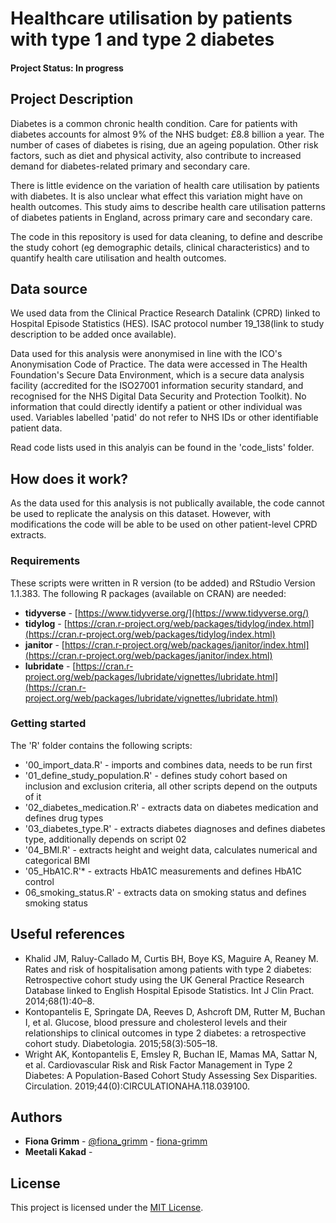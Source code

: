 # Healthcare utilisation by patients with type 1 and type 2 diabetes

#### Project Status: In progress

## Project Description

Diabetes is a common chronic health condition. Care for patients with diabetes accounts for almost 9% of the NHS budget: £8.8 billion a year. The number of cases of diabetes is rising, due an ageing population. Other risk factors, such as diet and physical activity, also contribute to increased demand for diabetes-related primary and secondary care. 

There is little evidence on the variation of health care utilisation by patients with diabetes. It is also unclear what  effect this variation might have on health outcomes. This study aims to describe health care utilisation patterns of diabetes patients in England, across primary care and secondary care.  

The code in this repository is used for data cleaning, to define and describe the study cohort (eg demographic details, clinical characteristics) and to quantify health care utilisation and health outcomes.   

## Data source
We used data from the Clinical Practice Research Datalink (CPRD) linked to Hospital Episode Statistics (HES). ISAC protocol number 19_138(link to study description to be added once available). 

Data used for this analysis were anonymised in line with the ICO's Anonymisation Code of Practice. The data were accessed in The Health Foundation's Secure Data Environment, which is a secure data analysis facility (accredited for the ISO27001 information security standard, and recognised for the NHS Digital Data Security and Protection Toolkit). No information that could directly identify a patient or other individual was used. Variables labelled 'patid' do not refer to NHS IDs or other identifiable patient data.

Read code lists used in this analyis can be found in the 'code_lists' folder.

## How does it work?
As the data used for this analysis is not publically available, the code cannot be used to replicate the analysis on this dataset. However, with modifications the code will be able to be used on other patient-level CPRD extracts. 

### Requirements

These scripts were written in R version (to be added) and RStudio Version 1.1.383. 
The following R packages (available on CRAN) are needed: 

* **tidyverse** - [https://www.tidyverse.org/](https://www.tidyverse.org/)
* **tidylog** - [https://cran.r-project.org/web/packages/tidylog/index.html](https://cran.r-project.org/web/packages/tidylog/index.html)
* **janitor** - [https://cran.r-project.org/web/packages/janitor/index.html](https://cran.r-project.org/web/packages/janitor/index.html)
* **lubridate** - [https://cran.r-project.org/web/packages/lubridate/vignettes/lubridate.html](https://cran.r-project.org/web/packages/lubridate/vignettes/lubridate.html)

### Getting started
The 'R' folder contains the following scripts:
* '00_import_data.R' - imports and combines data, needs to be run first
* '01_define_study_population.R' - defines study cohort based on inclusion and exclusion criteria, all other scripts depend on the outputs of it
* '02_diabetes_medication.R' - extracts data on diabetes medication and defines drug types
* '03_diabetes_type.R' - extracts diabetes diagnoses and defines diabetes type, additionally depends on script 02
* '04_BMI.R' - extracts height and weight data, calculates numerical and categorical BMI
* '05_HbA1C.R'* - extracts HbA1C measurements and defines HbA1C control
* 06_smoking_status.R' - extracts data on smoking status and defines smoking status

## Useful references
* Khalid JM, Raluy-Callado M, Curtis BH, Boye KS, Maguire A, Reaney M. Rates and risk of hospitalisation among patients with type 2 diabetes: Retrospective cohort study using the UK General Practice Research Database linked to English Hospital Episode Statistics. Int J Clin Pract. 2014;68(1):40–8.  
* Kontopantelis E, Springate DA, Reeves D, Ashcroft DM, Rutter M, Buchan I, et al. Glucose, blood pressure and cholesterol levels and their relationships to clinical outcomes in type 2 diabetes: a retrospective cohort study. Diabetologia. 2015;58(3):505–18. 
* Wright AK, Kontopantelis E, Emsley R, Buchan IE, Mamas MA, Sattar N, et al. Cardiovascular Risk and Risk Factor Management in Type 2 Diabetes: A Population-Based Cohort Study Assessing Sex Disparities. Circulation. 2019;44(0):CIRCULATIONAHA.118.039100. 


## Authors
* **Fiona Grimm** - [@fiona_grimm](https://twitter.com/fiona_grimm) - [fiona-grimm](https://github.com/fiona-grimm)
* **Meetali Kakad** - 

## License
This project is licensed under the [MIT License](LICENSE.md).

